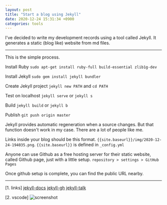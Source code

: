 ```yaml
---
layout: post
title: "Start a blog using Jekyll"
date: 2020-12-24 15:31:34 +0900
categories: tools
---
```


I've decided to write my development records using a tool called Jekyll.
It generates a static (blog like) website from md files.

---

This is the simple process.

Install Ruby
`sudo apt-get install ruby-full build-essential zlib1g-dev`

Install Jekyll
`sudo gem install jekyll bundler`

Create Jekyll project
`jekyll new PATH` and `cd PATH`

Test on localhost
`jekyll serve` or `jekyll s`

Build
`jekyll build` or `jekyll b`

Publish
`git push origin master`

Jekyll provides automatic regeneration when a source changes.
But that function doesn't work in my case. There are a lot of people like me.

Links inside your blog should be this format. `{{site.baseurl}}/img/2020-12-24-194035.png`.
`{{site.baseurl}}` is defined in `_config.yml`

Anyone can use Github as a free hosting server for their static website, called Github page, just with a little setup.
`repository > settings > GitHub Pages`

Once github setup is complete, you can find the public URL nearby.

<!-- ```python
def hello():
    print("world")
``` -->

---

[1. links]
[jekyll-docs](https://jekyllrb.com/docs/home)
[jekyll-gh](https://github.com/jekyll/jekyll)
[jekyll-talk](https://talk.jekyllrb.com/)

[2. vscode]
![screenshot]({{site.baseurl}}/img/2020-12-24-194035.png)
